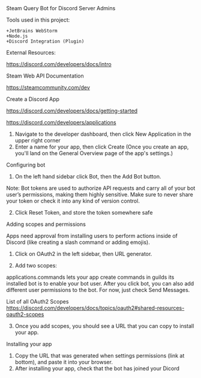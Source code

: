 <!DOCTYPE html>
<html lang="en">
<head>
    <meta charset="UTF-8">
    Steam Query Bot for Discord Server Admins
</head>
<body>

    
Tools used in this project:
    
    +JetBrains WebStorm
    +Node.js
    +Discord Integration (Plugin) 
    
    
External Resources: 

https://discord.com/developers/docs/intro


Steam Web API Documentation

https://steamcommunity.com/dev


Create a Discord App

https://discord.com/developers/docs/getting-started

https://discord.com/developers/applications

1) Navigate to the developer dashboard, then click New Application in the upper right corner
2) Enter a name for your app, then click Create (Once you create an app, you'll land on the General Overview page of the app's settings.)

Configuring bot

1) On the left hand sidebar click Bot, then the Add Bot button.

Note: Bot tokens are used to authorize API requests and carry all of your bot user’s permissions, making them highly sensitive. Make sure to never share your token or check it into any kind of version control.

2) Click Reset Token, and store the token somewhere safe



Adding scopes and permissions

Apps need approval from installing users to perform actions inside of Discord (like creating a slash command or adding emojis).

1) Click on OAuth2 in the left sidebar, then URL generator.

2) Add two scopes:

applications.commands lets your app create commands in guilds its installed bot is to enable your bot user. After you click bot, you can also add different user permissions to the bot. For now, just check Send Messages.

List of all OAuth2 Scopes https://discord.com/developers/docs/topics/oauth2#shared-resources-oauth2-scopes

3) Once you add scopes, you should see a URL that you can copy to install your app.

Installing your app

1) Copy the URL that was generated when settings permissions (link at bottom), and paste it into your browser.
2) After installing your app, check that the bot has joined your Dicord




</body>
</html>
